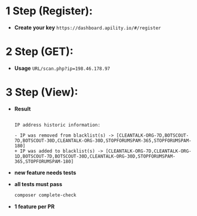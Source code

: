 # 1 Step (Register):

- **Create your key**
    ```https://dashboard.apility.io/#/register```


# 2 Step (GET):

- **Usage**
    ```URL/scan.php?ip=198.46.178.97```

# 3 Step (View):

- **Result**
    ```198.46.178.97 WAS FOUND IN 7 BLACK LIST(S): STOPFORUMSPAM-180, IPCATV4-DC, CLEANTALK-ORG-7D, STOPFORUMSPAM-365, BOTSCOUT-30D BOTSCOUT-7D, CLEANTALK-ORG-30D

    IP address historic information: 

    - IP was removed from blacklist(s) -> [CLEANTALK-ORG-7D,BOTSCOUT-7D,BOTSCOUT-30D,CLEANTALK-ORG-30D,STOPFORUMSPAM-365,STOPFORUMSPAM-180]
    + IP was added to blacklist(s) -> [CLEANTALK-ORG-7D,CLEANTALK-ORG-1D,BOTSCOUT-7D,BOTSCOUT-30D,CLEANTALK-ORG-30D,STOPFORUMSPAM-365,STOPFORUMSPAM-180]
    ```

- **new feature needs tests**
- **all tests must pass**
    ```bash
    composer complete-check
    ```
- **1 feature per PR**
